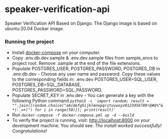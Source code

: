 # speaker-verification-api
Speaker Verification API Based on Django. The Django image is based on ubuntu:20.04 Docker image. 

### Running the project

 - Install [docker-compose](https://docs.docker.com/compose/install/) on your computer. 
 - Copy .env.db.dev.sample & .env.dev.sample files from sample_envs to project root. Remove .sample at the end of the file extensions.
 - Populate POSTGRES_USER, POSTGRES_PASSWORD, POSTGRES_DB in .env.db.dev - Choose any user name and password. Copy these values to the corresponding fields in: .env.dev POSTGRES_USER=SQL_USER, POSTGRES_DB=SQL_DATABASE, POSTGRES_PASSWORD=SQL_PASSWORD.
 - Populate SECRET_KEY in .env.dev - You can generate a key with the following Python command *`python3 -c 'import random; result = "".join([random.choice("abcdefghijklmnopqrstuvwxyz0123456789!@#$%^&*(-_=+)") for i in range(50)]); print(result)'`*
 - Run *`docker-compose -f docker-compose.yml up -d --build`*
 - To verify the project is running, visit: [http://localhost:8000](http://localhost:8000) on your development machine. You should see: *The install worked successfully! Congratulations!*